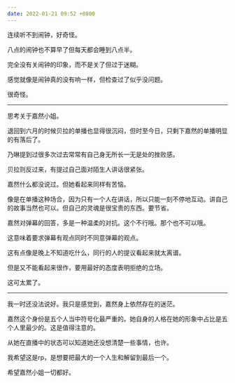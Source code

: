 ```yaml
---
date: 2022-01-21 09:52 +0800
---
```

<!-- more -->

连续听不到闹钟，好奇怪。

八点的闹钟也不算早了但每天都会睡到八点半。

完全没有关闹钟的印象，而不是关了但过于迷糊。

感觉就像是闹钟真的没有响一样，但检查过了似乎没问题。

很奇怪。

----

思考关于嘉然小姐。

退回到六月的时候贝拉的单播也显得很沉闷，但时至今日，只剩下嘉然的单播明显的有落后了。

乃琳提到过很多次过去常常有自己身无所长一无是处的挫败感。

贝拉则反过来，有提过自己面对陌生人讲话很紧张。

嘉然什么都没说过。但她看起来同样有苦恼。

像是在单播这种场合，因为只有一个人在讲话，所以只能一刻不停地互动。讲自己的故事当然也可以。但自己的灵魂是很宝贵的东西。要节省。

嘉然对弹幕的回答，多是一种温柔的对抗。这个不行哦。那个也不可以哦。

这意味着要求弹幕有观点同时不同意弹幕的观点。

这有点像是晚上不知道吃什么，同行的人的提议看起来就太离谱。

但是又不能看起来很作，要用最好的态度表明拒绝的立场。

这可太累了。

----

我一时还没法说好。我只是感觉到，嘉然身上依然存在的迷茫。

嘉然这个身份是五个人当中符号化最严重的。她自身的人格在她的形象中占比是五个人里最少的。这是值得注意的。

从她在直播中的状态可以知道她还没想清楚一些事情，也许。

我希望这是rp，是想要把最大的一个人生和解留到最后一个。

希望嘉然小姐一切都好。
